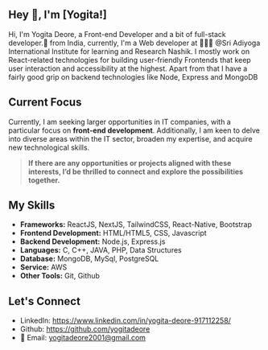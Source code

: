 ## Hey 👋, I'm [Yogita!]

Hi, I'm Yogita Deore, a Front-end Developer and a bit of full-stack developer.🚀 from India, currently, I'm a Web developer at 🙍🏽‍♂️ @Sri Adiyoga International Institute for learning and Research Nashik. I mostly work on React-related technologies for building user-friendly Frontends that keep user interaction and accessibility at the highest. Apart from that I have a fairly good grip on backend technologies like Node, Express and MongoDB
## Current Focus
Currently, I am seeking larger opportunities in IT companies, with a particular focus on **front-end development**. Additionally, I am keen to delve into diverse areas within the IT sector, broaden my expertise, and acquire new technological skills.
 > **If there are any opportunities or projects aligned with these interests, I’d be thrilled to connect and explore the possibilities together.**

## My Skills
- **Frameworks:** ReactJS, NextJS, TailwindCSS, React-Native, Bootstrap
- **Frontend Development:** HTML/HTML5, CSS, Javascript
- **Backend Development:** Node.js, Express.js
- **Languages:** C, C++, JAVA, PHP, Data Structures
- **Database:** MongoDB, MySql, PostgreSQL
- **Service:** AWS
- **Other Tools:** Git, Github

## Let's Connect
- LinkedIn: https://www.linkedin.com/in/yogita-deore-917112258/
- Github: https://github.com/yogitadeore
- 💬 Email: yogitadeore2001@gmail.com
